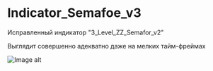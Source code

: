 # Indicator_Semafoe_v3
Исправленный индикатор "3_Level_ZZ_Semafor_v2"

Выглядит совершенно адекватно даже на мелких тайм-фреймах

![Image alt](https://github.com/muzungu-av/Indicator_Semafore_v3/raw/master/image.png)